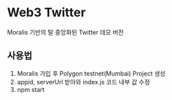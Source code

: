 # Web3 Twitter

Moralis 기반의 탈 중앙화된 Twitter 데모 버전

## 사용법
1. Moralis 가입 후 Polygon testnet(Mumbai) Project 생성
2. appid, serverUrl 받아와 index.js 코드 내부 값 수정
3. npm start
